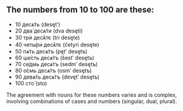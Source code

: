 ## The numbers from 10 to 100 are these:
* 10 десѧ́ть (desętʹ)
* 20 два̀ десѧ́ти (dva desęti)
* 30 трѝ десѧ̑тє (tri desęte)
* 40 четы́ри десѧ̑тє (četyri desęte)
* 50 пѧ́ть десѧ́тъ (pętʹ desętъ)
* 60 ше́сть десѧ́тъ (šestʹ desętъ)
* 70 се́дмь десѧ́тъ (sedmʹ desętъ)
* 80 о́смь десѧ́тъ (osmʹ desętъ)
* 90 девѧ́ть десѧ́тъ (devętʹ desętъ)
* 100 сто̀ (sto)

The agreement with nouns for these numbers varies and is complex, involving combinations of cases and numbers (singular, dual, plural).